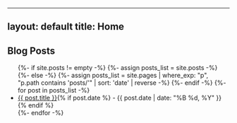 
---
layout: default
title: Home
---

## Blog Posts

<ul>
{%- if site.posts != empty -%}
  {%- assign posts_list = site.posts -%}
{%- else -%}
  {%- assign posts_list = site.pages | where_exp: "p", "p.path contains 'posts/'" | sort: 'date' | reverse -%}
{%- endif -%}
{%- for post in posts_list -%}
  <li>
    <a href="{{ post.url | absolute_url }}">{{ post.title }}</a>{% if post.date %} - {{ post.date | date: "%B %d, %Y" }}{% endif %}
  </li>
{%- endfor -%}
</ul>


